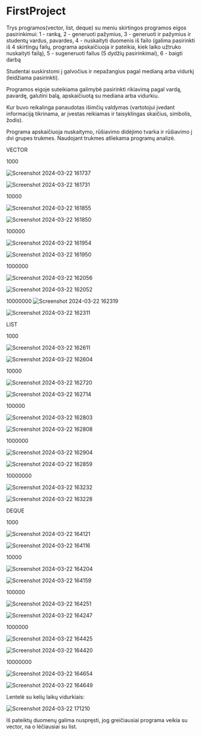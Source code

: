 # FirstProject
Trys programos(vector, list, deque) su meniu skirtingos programos eigos pasirinkimui:
1 - ranką,
2 - generuoti pažymius,
3 - generuoti ir pažymius ir studentų vardus, pavardes,
4 - nuskaityti duomenis iš failo (galima pasirinkti iš 4 skirtingų failų, programa apskaičiuoja ir pateikia, kiek laiko užtruko nuskaityti failą), 
5 - sugeneruoti failus (5 dydžių pasirinkimai), 
6 - baigti darbą

Studentai suskirstomi į galvočius ir nepažangius pagal medianą arba vidurkį (leidžiama pasirinkti).

Programos eigoje suteikiama galimybė pasirinkti rikiavimą pagal vardą, pavardę, galutini balą, apskaičiuotą su mediana arba vidurkiu.

Kur buvo reikalinga panaudotas išimčių valdymas (vartotojui įvedant informaciją tikrinama, ar įvestas reikiamas ir taisyklingas skaičius, simbolis, žodis).

Programa apskaičiuoja nuskaitymo, rūšiavimo didėjimo tvarka ir rūšiavimo į dvi grupes trukmes. Naudojant trukmes atliekama programų analizė.

VECTOR 

1000

![Screenshot 2024-03-22 161737](https://github.com/GabrieleVaitiekute/FirstProject/assets/147078486/9d45f74d-b6b6-4d7b-bd74-53165046aec2)

![Screenshot 2024-03-22 161731](https://github.com/GabrieleVaitiekute/FirstProject/assets/147078486/d381b7b6-7b5e-4ec9-8993-7173255ea282)

10000 

![Screenshot 2024-03-22 161855](https://github.com/GabrieleVaitiekute/FirstProject/assets/147078486/9eb07c8c-2685-4d0d-8a05-01551a26cff1)

![Screenshot 2024-03-22 161850](https://github.com/GabrieleVaitiekute/FirstProject/assets/147078486/3286a51c-58a3-47db-942a-3409ec02d16d)

100000

![Screenshot 2024-03-22 161954](https://github.com/GabrieleVaitiekute/FirstProject/assets/147078486/ae822bee-154d-40e5-b8c6-4fd807b60f80)

![Screenshot 2024-03-22 161950](https://github.com/GabrieleVaitiekute/FirstProject/assets/147078486/a0a13899-8b8d-440f-91af-0d8daac6b20f)

1000000

![Screenshot 2024-03-22 162056](https://github.com/GabrieleVaitiekute/FirstProject/assets/147078486/46971dc5-c8a3-448f-b05e-ac2f1f06df0d)

![Screenshot 2024-03-22 162052](https://github.com/GabrieleVaitiekute/FirstProject/assets/147078486/fb1ef672-9888-4f69-a8a5-fe5e0181b722)

10000000
![Screenshot 2024-03-22 162319](https://github.com/GabrieleVaitiekute/FirstProject/assets/147078486/6a118b19-6ba9-4e6f-8ee3-1a78c16c36d7)

![Screenshot 2024-03-22 162311](https://github.com/GabrieleVaitiekute/FirstProject/assets/147078486/c7243d48-9dee-4724-8770-4b21fddde08f)

LIST

1000

![Screenshot 2024-03-22 162611](https://github.com/GabrieleVaitiekute/FirstProject/assets/147078486/5446ccab-bdce-4440-a932-a2ecbfc09a94)

![Screenshot 2024-03-22 162604](https://github.com/GabrieleVaitiekute/FirstProject/assets/147078486/1297151b-726f-4493-8e68-885626a47f93)

10000 

![Screenshot 2024-03-22 162720](https://github.com/GabrieleVaitiekute/FirstProject/assets/147078486/ddd69148-8db3-43ae-a2fe-3d00e4c79c67)

![Screenshot 2024-03-22 162714](https://github.com/GabrieleVaitiekute/FirstProject/assets/147078486/b8666491-85b0-489b-bdfa-384a0903556b)

100000

![Screenshot 2024-03-22 162803](https://github.com/GabrieleVaitiekute/FirstProject/assets/147078486/353bc54e-4b21-4cba-b4ca-f01a18c61831)

![Screenshot 2024-03-22 162808](https://github.com/GabrieleVaitiekute/FirstProject/assets/147078486/51eb2c7a-b214-4659-a252-f5ec3ba081b0)

1000000

![Screenshot 2024-03-22 162904](https://github.com/GabrieleVaitiekute/FirstProject/assets/147078486/95439dbc-b067-4e36-85a3-d07d9000af53)

![Screenshot 2024-03-22 162859](https://github.com/GabrieleVaitiekute/FirstProject/assets/147078486/4ae7fc34-38a9-42b5-8354-2a9a2da7348a)

10000000

![Screenshot 2024-03-22 163232](https://github.com/GabrieleVaitiekute/FirstProject/assets/147078486/db67e91b-7169-49c1-bfbc-7c7918277290)

![Screenshot 2024-03-22 163228](https://github.com/GabrieleVaitiekute/FirstProject/assets/147078486/ed815594-5a6d-47e2-bb23-c83ec7b049ca)

DEQUE

1000

![Screenshot 2024-03-22 164121](https://github.com/GabrieleVaitiekute/FirstProject/assets/147078486/eec03ca6-4b4e-4e64-95ec-f151acb35e1f)

![Screenshot 2024-03-22 164116](https://github.com/GabrieleVaitiekute/FirstProject/assets/147078486/5c449eab-ce19-46fd-8583-67e686ba99fa)

10000 

![Screenshot 2024-03-22 164204](https://github.com/GabrieleVaitiekute/FirstProject/assets/147078486/87671611-9397-458c-8d8a-1f71a883d2aa)

![Screenshot 2024-03-22 164159](https://github.com/GabrieleVaitiekute/FirstProject/assets/147078486/638cfc68-5750-4390-a324-e2d2fdc8aabc)

100000

![Screenshot 2024-03-22 164251](https://github.com/GabrieleVaitiekute/FirstProject/assets/147078486/a950b8f3-5beb-44c4-bc95-37bc54db72de)

![Screenshot 2024-03-22 164247](https://github.com/GabrieleVaitiekute/FirstProject/assets/147078486/9a04e85c-8c21-4f3a-b037-81e352b63334)

1000000

![Screenshot 2024-03-22 164425](https://github.com/GabrieleVaitiekute/FirstProject/assets/147078486/d47363ff-1115-48c0-9512-43f67df7a814)

![Screenshot 2024-03-22 164420](https://github.com/GabrieleVaitiekute/FirstProject/assets/147078486/8f0626f4-528c-48dc-a394-1afafc5dc08e)

10000000

![Screenshot 2024-03-22 164654](https://github.com/GabrieleVaitiekute/FirstProject/assets/147078486/f07f7a6a-d5ff-43d6-9064-be3744162ced)

![Screenshot 2024-03-22 164649](https://github.com/GabrieleVaitiekute/FirstProject/assets/147078486/c5efae47-caac-4bf1-bc68-fef159d27e91)

Lentelė su kelių laikų vidurkiais:

![Screenshot 2024-03-22 171210](https://github.com/GabrieleVaitiekute/FirstProject/assets/147078486/6fea3b33-05e6-4acf-ab43-6114d5d61f02)

Iš pateiktų duomenų galima nuspręsti, jog greičiausiai programa veikia su vector, na o lėčiausiai su list.
